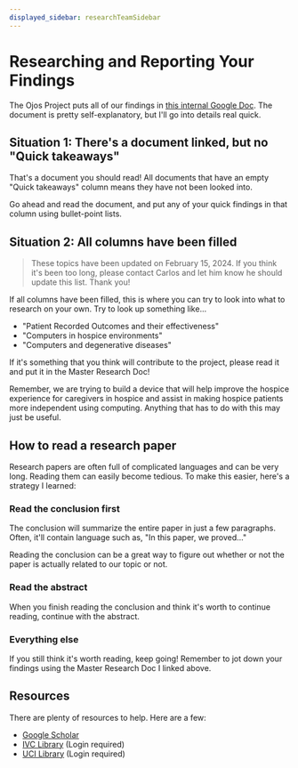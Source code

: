 ```yaml
---
displayed_sidebar: researchTeamSidebar
---
```


# Researching and Reporting Your Findings

The Ojos Project puts all of our findings in
[this internal Google Doc](https://docs.google.com/document/d/1NK4KhvDtAmVT-2tfs4LrsvgLWV4tUc-RgwHvG7LeYDs/).
The document is pretty self-explanatory, but I'll go into details real quick.

## Situation 1: There's a document linked, but no "Quick takeaways"

That's a document you should read! All documents that have an empty "Quick
takeaways" column means they have not been looked into.

Go ahead and read the document, and put any of your quick findings in that
column using bullet-point lists.

## Situation 2: All columns have been filled

> These topics have been updated on February 15, 2024. If you think it's been
too long, please contact Carlos and let him know he should update this list.
Thank you!

If all columns have been filled, this is where you can try to look into what to
research on your own. Try to look up something like...

- "Patient Recorded Outcomes and their effectiveness"
- "Computers in hospice environments"
- "Computers and degenerative diseases"

If it's something that you think will contribute to the project, please read it
and put it in the Master Research Doc!

Remember, we are trying to build a device that will help improve the hospice
experience for caregivers in hospice and assist in making hospice patients more
independent using computing. Anything that has to do with this may just be
useful.

## How to read a research paper

Research papers are often full of complicated languages and can be very long.
Reading them can easily become tedious. To make this easier, here's a strategy
I learned:

### Read the conclusion first

The conclusion will summarize the entire paper in just a few paragraphs. Often,
it'll contain language such as, "In this paper, we proved..."

Reading the conclusion can be a great way to figure out whether or not the paper
is actually related to our topic or not.

### Read the abstract

When you finish reading the conclusion and think it's worth to continue reading,
continue with the abstract.

### Everything else

If you still think it's worth reading, keep going! Remember to jot down your
findings using the Master Research Doc I linked above.

## Resources

There are plenty of resources to help. Here are a few:

- [Google Scholar](https://scholar.google.com/)
- [IVC Library](https://imperial.edu/courses-and-programs/divisions/arts-and-letters/library-2/index.html)
(Login required)
- [UCI Library](https://www.lib.uci.edu/) (Login required)
